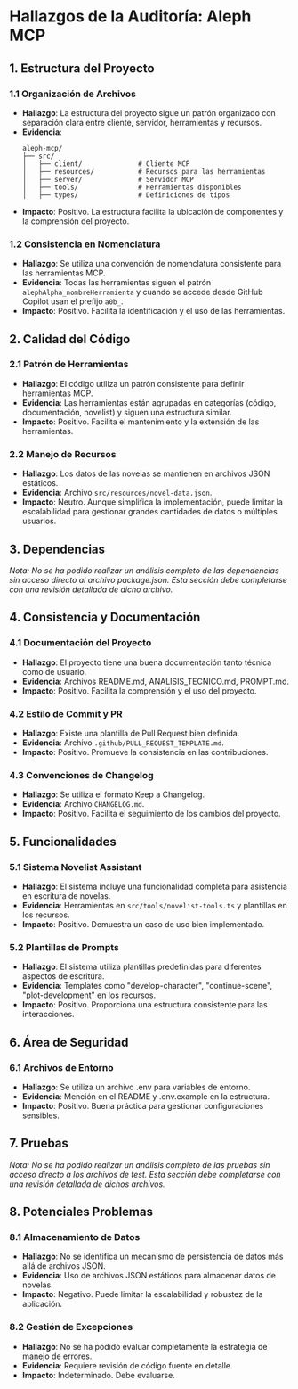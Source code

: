 # Hallazgos de la Auditoría: Aleph MCP

## 1. Estructura del Proyecto

### 1.1 Organización de Archivos
- **Hallazgo**: La estructura del proyecto sigue un patrón organizado con separación clara entre cliente, servidor, herramientas y recursos.
- **Evidencia**: 
  ```
  aleph-mcp/
  ├── src/
  │   ├── client/              # Cliente MCP
  │   ├── resources/           # Recursos para las herramientas
  │   ├── server/              # Servidor MCP
  │   ├── tools/               # Herramientas disponibles
  │   ├── types/               # Definiciones de tipos
  ```
- **Impacto**: Positivo. La estructura facilita la ubicación de componentes y la comprensión del proyecto.

### 1.2 Consistencia en Nomenclatura
- **Hallazgo**: Se utiliza una convención de nomenclatura consistente para las herramientas MCP.
- **Evidencia**: Todas las herramientas siguen el patrón `alephAlpha_nombreHerramienta` y cuando se accede desde GitHub Copilot usan el prefijo `a0b_`.
- **Impacto**: Positivo. Facilita la identificación y el uso de las herramientas.

## 2. Calidad del Código

### 2.1 Patrón de Herramientas
- **Hallazgo**: El código utiliza un patrón consistente para definir herramientas MCP.
- **Evidencia**: Las herramientas están agrupadas en categorías (código, documentación, novelist) y siguen una estructura similar.
- **Impacto**: Positivo. Facilita el mantenimiento y la extensión de las herramientas.

### 2.2 Manejo de Recursos
- **Hallazgo**: Los datos de las novelas se mantienen en archivos JSON estáticos.
- **Evidencia**: Archivo `src/resources/novel-data.json`.
- **Impacto**: Neutro. Aunque simplifica la implementación, puede limitar la escalabilidad para gestionar grandes cantidades de datos o múltiples usuarios.

## 3. Dependencias

*Nota: No se ha podido realizar un análisis completo de las dependencias sin acceso directo al archivo package.json. Esta sección debe completarse con una revisión detallada de dicho archivo.*

## 4. Consistencia y Documentación

### 4.1 Documentación del Proyecto
- **Hallazgo**: El proyecto tiene una buena documentación tanto técnica como de usuario.
- **Evidencia**: Archivos README.md, ANALISIS_TECNICO.md, PROMPT.md.
- **Impacto**: Positivo. Facilita la comprensión y el uso del proyecto.

### 4.2 Estilo de Commit y PR
- **Hallazgo**: Existe una plantilla de Pull Request bien definida.
- **Evidencia**: Archivo `.github/PULL_REQUEST_TEMPLATE.md`.
- **Impacto**: Positivo. Promueve la consistencia en las contribuciones.

### 4.3 Convenciones de Changelog
- **Hallazgo**: Se utiliza el formato Keep a Changelog.
- **Evidencia**: Archivo `CHANGELOG.md`.
- **Impacto**: Positivo. Facilita el seguimiento de los cambios del proyecto.

## 5. Funcionalidades

### 5.1 Sistema Novelist Assistant
- **Hallazgo**: El sistema incluye una funcionalidad completa para asistencia en escritura de novelas.
- **Evidencia**: Herramientas en `src/tools/novelist-tools.ts` y plantillas en los recursos.
- **Impacto**: Positivo. Demuestra un caso de uso bien implementado.

### 5.2 Plantillas de Prompts
- **Hallazgo**: El sistema utiliza plantillas predefinidas para diferentes aspectos de escritura.
- **Evidencia**: Templates como "develop-character", "continue-scene", "plot-development" en los recursos.
- **Impacto**: Positivo. Proporciona una estructura consistente para las interacciones.

## 6. Área de Seguridad

### 6.1 Archivos de Entorno
- **Hallazgo**: Se utiliza un archivo .env para variables de entorno.
- **Evidencia**: Mención en el README y .env.example en la estructura.
- **Impacto**: Positivo. Buena práctica para gestionar configuraciones sensibles.

## 7. Pruebas

*Nota: No se ha podido realizar un análisis completo de las pruebas sin acceso directo a los archivos de test. Esta sección debe completarse con una revisión detallada de dichos archivos.*

## 8. Potenciales Problemas

### 8.1 Almacenamiento de Datos
- **Hallazgo**: No se identifica un mecanismo de persistencia de datos más allá de archivos JSON.
- **Evidencia**: Uso de archivos JSON estáticos para almacenar datos de novelas.
- **Impacto**: Negativo. Puede limitar la escalabilidad y robustez de la aplicación.

### 8.2 Gestión de Excepciones
- **Hallazgo**: No se ha podido evaluar completamente la estrategia de manejo de errores.
- **Evidencia**: Requiere revisión de código fuente en detalle.
- **Impacto**: Indeterminado. Debe evaluarse.